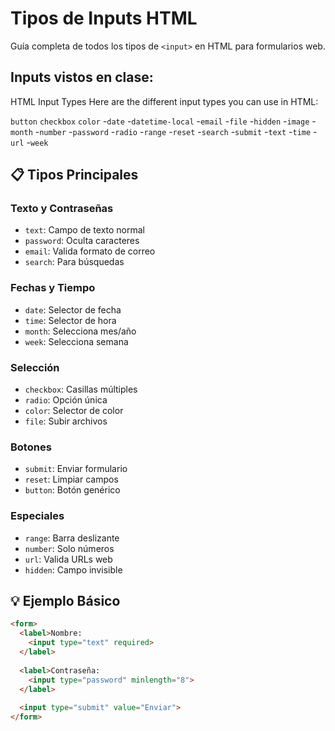 #  Tipos de Inputs HTML

Guía completa de todos los tipos de `<input>` en HTML para formularios web.

## Inputs vistos en clase:

HTML Input Types
Here are the different input types you can use in HTML:

`button`
`checkbox`
`color`
-`date`
-`datetime-local`
-`email`
-`file`
-`hidden`
-`image`
-`month`
-`number`
-`password`
-`radio`
-`range`
-`reset`
-`search`
-`submit`
-`text`
-`time`
-`url`
-`week`

## 📋 Tipos Principales

### **Texto y Contraseñas**
- `text`: Campo de texto normal
- `password`: Oculta caracteres
- `email`: Valida formato de correo
- `search`: Para búsquedas

### **Fechas y Tiempo**
- `date`: Selector de fecha
- `time`: Selector de hora
- `month`: Selecciona mes/año
- `week`: Selecciona semana

### **Selección**
- `checkbox`: Casillas múltiples
- `radio`: Opción única
- `color`: Selector de color
- `file`: Subir archivos

### **Botones**
- `submit`: Enviar formulario
- `reset`: Limpiar campos
- `button`: Botón genérico

### **Especiales**
- `range`: Barra deslizante
- `number`: Solo números
- `url`: Valida URLs web
- `hidden`: Campo invisible

## 💡 Ejemplo Básico
```html
<form>
  <label>Nombre:
    <input type="text" required>
  </label>
  
  <label>Contraseña:
    <input type="password" minlength="8">
  </label>
  
  <input type="submit" value="Enviar">
</form>